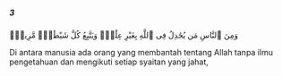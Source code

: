##### 3

<span class="ayah">وَمِنَ ٱلنَّاسِ مَن يُجَٰدِلُ فِى ٱللَّهِ بِغَيْرِ عِلْمٍۢ وَيَتَّبِعُ كُلَّ شَيْطَٰنٍۢ مَّرِيدٍۢ</span>

<span class="ayah_translation">Di antara manusia ada orang yang membantah tentang Allah tanpa ilmu pengetahuan dan mengikuti setiap syaitan yang jahat,</span>
